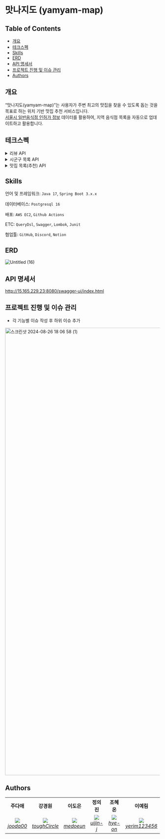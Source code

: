 # 맛나지도 (yamyam-map)

## **Table of Contents**

- [개요](#개요)
- [테크스펙](#테크스펙)
- [Skills](#skills)
- [ERD](#erd)
- [API 명세서](#api-명세서)
- [프로젝트 진행 및 이슈 관리](#프로젝트-진행-및-이슈-관리)
- [Authors](#authors)

## 개요

“맛나지도(yamyam-map)”는 사용자가 주변 최고의 맛집을 찾을 수 있도록 돕는 것을 목표로 하는 위치 기반 맛집 추천 서비스입니다.  
[서울시 일반음식점 인허가 정보](https://data.seoul.go.kr/dataList/OA-16094/S/1/datasetView.do) 데이터를 활용하여, 지역 음식점 목록을 자동으로 업데이트하고 활용합니다. 

## 테크스펙

<details>
	<summary> 리뷰 API </summary>
  
  ### **요약 (Summary)**

맛집에 대한 리뷰를 합니다.

### **목표 (Goals)**

1~5 점 사이의 점수와 리뷰를 달 수 있습니다.

### **목표가 아닌 것 (Non-Goals)**

사진을 올릴 수 있습니다.

### **계획 (Plan)**

```mermaid
graph TD
    A[리뷰 등록 요청] --> B[JWT 인증 확인]
    B -->|인증 실패| C[401 Unauthorized 반환]
    B -->|인증 성공| D[리뷰 생성, 새로운 평점 계산]
    D --> E[200 OK 반환]
```
### **마일스톤 (Milestones)**

> ~8월 28일 : 리뷰 엔티티 정의 <br>
~8월 29일: 기능 구현
>
</details>

<details>
	<summary> 시군구 목록 API </summary>

### **요약 (Summary)**

사용자는 도/광역시에 속한 시/군/구 목록을 조회할 수 있습니다. 

### **목표 (Goals)**

- `도/광역시`에 속한 `시/군/구` 목록을 조회하는 API를 구현합니다.
- 효율적인 조회를 위해 시군구 데이터를 캐싱하여 성능을 최적화합니다.

### 요구사항 상세

- **설명**
    - 사용자는 도/광역시의 시/군/구 목록을 조회할 수 있습니다.

- **출력 데이터**
    - `도/광역시(province_name)`
    - `시/군/구 목록`
    - 각 시/군/구의 `위도(latitude)`, `경도(longitude)`

- **처리 과정**:
    1. 도/광역시로 그룹화한 시/군/구 목록을 조회합니다. 
    2. 시/군/구 목록을 반환할 때, 시군구의 좌표 정보도 함께 포함됩니다. 
    
- **예외 사항**
    - 시군구 데이터가 없을 시 빈 리스트를 반환합니다.

### **계획 (Plan)**

### Flowchart

```mermaid
flowchart TD
    A([사용자]) --> B{지역 목록 API 요청}
    B --> C[[지역 데이터 조회]]
    C --> D[시/도 기준 시/군/구 데이터 그룹화]
    D --> E[좌표 포함 시/군/구 목록 생성]
    E --> F[[그룹화된 시/군/구 목록 반환]]
```

```mermaid

erDiagram
Region {
	id BIGINT PK "AUTO_INCREMENT"
	province VARCHAR(50) "NOT NULL"
	city_district VARCHAR(50) "NOT NULL"
	location POINT "NOT NULL"
}
```

- DTO, 서비스, 레파지토리 구현
    - 도/광역시 및 시/군/구 데이터를 처리하고 검색하는 로직 작성
      
- 시군구 조회 컨트롤러 구현
  
- 테스트 코드 작성 및 기능 테스트
    - 시군구 조회 API
    - 통합 테스트
      
- 조회된 시군구 데이터를 캐싱하여 성능 최적화

### **이외 고려 사항들 (Other Considerations)**

- 캐시 만료: 시군구 데이터는 잘 변경되지 않으므로 캐시 만료 시간을 길게 설정?
- API 성능 테스트: 캐싱 전후의 성능 차이 테스트하고 최적화

### **마일스톤 (Milestones)**

- **8월 28일~8월 29일**: 엔티티 정의 및 시군구 조회 기능 설계
- **8월 30일**: 시군구 서비스 및 리포지토리 구현
- **8월 31일 ~ 9월 1일**: API 개발 및 시군구 관련 기능 구현
- **9월 2일**: 문서화 및 최종 점검
- **이후**: 캐싱 기능 구현 및 성능 최적화
 
</details>

<details>
		<summary> 맛집 목록(추천) API </summary>
	
### **요약 (Summary)**

사용자는 자신의 현재 위치 또는 선택한 특정 지역의 중심 좌표를 기준으로 일정 범위 내의 맛집 목록을 조회할 수 있습니다. 조회된 맛집 목록은 사용자의 요청에 따라 거리순 또는 평점순으로 정렬됩니다.

### **목표 (Goals)**

- `위도(Lat)`, `경도(Lon)`, `범위(Range)`를 기반으로 맛집 목록을 조회할 수 있습니다.
- 맛집 목록은 `거리순` 또는 `평점순`으로 정렬됩니다.
- 사용자는 "내 주변 보기" 또는 "특정 지역 보기" 기능을 사용하여 맛집 목록을 조회할 수 있습니다.

### **목표가 아닌 것 (Non-Goals)**

- 상세한 필터링 기능 (특정 음식 종류, 가격대 등)

### 요구사항 상세

- **설명**
    - 사용자는 현재 위치의 좌표를 기준으로 또는 선택한 특정 지역의 좌표를 기준으로 범위 내의 맛집 목록을 조회할 수 있습니다.
    - 맛집 목록은 사용자가 요청한 정렬 방식에 따라 거리순 또는 평점순으로 정렬합니다.
    
- **입력 데이터**
    - `위도(Lat)`
    - `경도(Lon)`
    - `범위(Range)` (단위: km)
    - `정렬방식(Sort)` - "거리순" 또는 "평점순"
    
- **출력 데이터**
    - `맛집 목록` - 이름,  종목, 위도/경도, 평점 등

- **처리 과정**
    1. 파라미터 위도(Lat), 경도(Lon), 범위(Range)를 기반으로 맛집 목록을 필터링
    2. 필터링된 맛집 목록을 사용자가 요청한 정렬 방식(거리순 또는 평점순)에 따라 정렬
    3. 정렬된 맛집 목록을 사용자에게 반환
    
- **예외 사항**
    - 위도/경도 또는 범위 값이 유효하지 않은 경우, 오류 메시지와 함께 조회 실패 응답을 반환
    - 정렬 방식이 "거리순" 또는 "평점순" 이외일 경우, 디폴트를 거리순으로 처리

### **계획 (Plan)**

### Flowchart

```mermaid
flowchart TD
    A[유저] -->|위도, 경도, 범위, 페이징, 정렬 요청| B{Validation 확인}
    B --> |위도, 경도, 범위 데이터 없음| K[400 해당 값은 필수 값이라는 에러 반환]
    B --> |Validation 통과| C{필터링}
    
    C -->|데이터 O| D{정렬 방식 확인}
    C -->|데이터 X| E[빈 리스트 반환]

    D -->|거리순| F[거리순 정렬]
    D -->|평점순| G[평점순 정렬]
    D -->|그 외| H[400 해당 정렬방식 제공하지 않는다는 에러 반환]

    F --> I[정렬된 맛집 목록 반환]
    G --> I
```

- DTO, 서비스, 레파지토리 구현
    - 위도/경도 및 범위를 사용한 맛집 필터링 로직 작성
    - 거리 계산 및 거리순, 평점순 정렬 로직 구현 (Hibernate Spatial 함수를 이용)
      
- 맛집 조회 컨트롤러 구현
  
- 테스트 코드 작성 및 기능 테스트
    - 거리 계산, 정렬 로직, 맛집 목록 API 유닛 테스트
    - 통합 테스트

### **이외 고려 사항들 (Other Considerations)**

- 엔드포인트 정의 (경로와 HTTP 메서드)
    - GET /api/restaurants/search
        - `lat`, `lon`, `range`, `sort`, `page`
        - sort - distance/rating

- 거리계산 방식 - MYSQL Point 타입 사용, Hibernate Spatial 함수 활용해서 쿼리 간소화
- "내 주변 맛집 보기", "특정 지역 주변 맛집 보기" 모두 중심 좌표를 파라미터로 하는 하나의 api로 처리

### **마일스톤 (Milestones)**

- **8월 29일**: ERD 확정 및 엔티티 구현
- **8월 30일 ~ 9월 2일**: 맛집 서비스 및 레파지토리, 컨트롤러 구현
- **9월 2일 ~ 9월 3일**: 테스트, 문서화 및 최종 점검
  
</details>


## Skills

언어 및 프레임워크: `Java 17`, `Spring Boot 3.x.x`

데이터베이스: `Postgresql 16`

배포: `AWS EC2`, `Github Actions`

ETC: `QueryDsl`, `Swagger`, `Lombok`, `Junit`

협업툴: `GitHub`, `Discord`, `Notion`

## ERD

![Untitled (16)](https://github.com/user-attachments/assets/e4cc5680-2a01-4c3a-90eb-a61e3674c890)


## API 명세서

http://15.165.229.23:8080/swagger-ui/index.html

## 프로젝트 진행 및 이슈 관리

- 각 기능별 이슈 작성 후 하위 이슈 추가

<img width="1455" alt="스크린샷 2024-08-26 18 06 58 (1)" src="https://github.com/user-attachments/assets/2e487a73-f92e-413c-a85d-4de06553a20c">


## Authors
<table>
    <tr align="center">
        <td><B>주다애<B></td>
        <td><B>강경원<B></td>
        <td><B>이도은<B></td>
        <td><B>정의진<B></td>
        <td><B>조혜온<B></td>
        <td><B>이예림<B></td>
    </tr>
    <tr align="center">
            <td>
            <img src="https://github.com/jooda00.png?size=100">
            <br>
            <a href="https://github.com/jooda00"><I>jooda00</I></a>
        </td>
            <td>
            <img src="https://github.com/toughCircle.png?size=100">
            <br>
            <a href="https://github.com/toughCircle"><I>toughCircle<I></a>
        </td>
        <td>
            <img src="https://github.com/medoeun.png?size=100">
            <br>
            <a href="https://github.com/medoeun"><I>medoeun</I></a>
        </td>
        <td>
            <img src="https://github.com/uijin-j.png?size=100">
            <br>
            <a href="https://github.com/uijin-j"><I>uijin-j</I></a>
        </td>
        <td>
          <img src="https://github.com/hye-on.png?size=100">
            <br>
            <a href="https://github.com/hye-on"><I>hye-on</I></a>
        </td>
        <td>
          <img src="https://github.com/yerim123456.png?size=100">
            <br>
            <a href="https://github.com/yerim123456"><I>yerim123456</I></a>
        </td>
    </tr>

</table>
